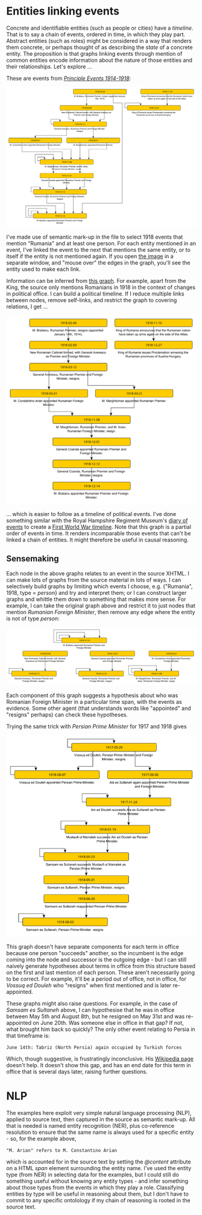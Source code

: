 # Entities linking events

Concrete and identifiable entities (such as people or cities) have a _timeline_. That is to say a chain of events, ordered in time, in which they play part. Abstract entities (such as roles) might be considered in a way that renders them concrete, or perhaps thought of as describing the _state_ of a concrete entity. The proposition is that graphs linking events through mention of common entities encode information about the nature of those entities and their relationships. Let's explore ...

These are events from _[Principle Events 1914-1918](https://tigersmuseum.github.io/history/events/ww1/events-1918.xhtml)_:

![Events linked by entity](romania1.svg)

I've made use of semantic mark-up in the file to select 1918 events that mention "Rumania" and at least one person. For each entity mentioned in an event, I've linked the event to the next that mentions the same entity, or to itself if the entity is not mentioned again. If you open [the image](romania1.svg) in a separate window, and "mouse over" the edges in the graph, you'll see the entity used to make each link.

Information can be inferred from [this graph](.romania1.graphml). For example, apart from the King, the source only mentions Romanians in 1918 in the context of changes in political office. I can build a political timeline. If I reduce multiple links between nodes, remove self-links, and restrict the graph to covering relations, I get ...

![Timeline](romania2.svg)

... which is easier to follow as a timeline of political events. I've done something similar with the Royal Hampshire Regiment Museum's [diary of events](https://tigersmuseum.github.io/history/events/rhants/eventdiary.xhtml) to create a [First World War timeline](https://tigersmuseum.github.io/history/examples/ww1.svg). Note that this graph is a partial order of events in time. It renders incomparable those events that can't be linked a chain of entities. It might therefore be useful in causal reasoning.

## Sensemaking
Each node in the above graphs relates to an event in the source XHTML. I can make lots of graphs from the source material in lots of ways. I can selectively build graphs by limiting which events I choose, e.g. {"Rumania", 1918, type = _person_} and try and interpret them; or I can construct larger graphs and whittle them down to something that makes more sense. For example, I can take the original graph above and restrict it to just nodes that mention _Rumanian Foreign Minister_, then remove any edge where the entity is not of type _person_: 

![Periods on office](romania3.svg)

Each component of this graph suggests a hypothesis about who was Romanian Foreign Minister in a particular time span, with the events as evidence. Some other agent (that understands words like "appointed" and "resigns" perhaps) can check these hypotheses.

Trying the same trick with _Persian Prime Minister_ for 1917 and 1918 gives

![Persian Prime Minister](persia1.svg)

This graph doesn't have separate components for each term in office because one person "succeeds" another, so the incumbent is the edge coming into the node and successor is the outgoing edge - but I can still naively generate hypotheses about terms in office from this structure based on the first and last mention of each person. These aren't necessarily going to be correct. For example, it'll be a period out of office, not in office, for _Vossuq ed Douleh_ who "resigns" when first mentioned and is later re-appointed.

These graphs might also raise questions. For example, in the case of _Samsam es Sultaneh_ above, I can hypothesise that he was in office between May 5th and August 8th, but he resigned on May 31st and was re-appointed on June 20th. Was someone else in office in that gap? If not, what brought him back so quickly? The only other event relating to Persia in that timeframe is:

	June 14th: Tabriz (North Persia) again occupied by Turkish forces
  
Which, though suggestive, is frustratingly inconclusive. His [Wikipedia page](https://en.wikipedia.org/wiki/Najaf-Qoli_Khan_Bakhtiari) doesn't help. It doesn't show this gap, and has an end date for this term in office that is several days later, raising further questions.

# NLP
The examples here exploit very simple natural language processing (NLP), applied to source text, then captured in the source as semantic mark-up. All that is needed is named entity recognition (NER), plus co-reference resolution to ensure that the same name is always used for a specific entity - so, for the example above,

	"M. Arian" refers to M. Constantino Arian
	
which is accounted for in the source text by setting the _@content_ attribute on a HTML _span_ element surrounding the entity name. I've used the entity type (from NER) in selecting data for the examples, but I could still do something useful without knowing any entity types - and infer something about those types from the events in which they play a role. Classifying entities by type will be useful in reasoning about them, but I don't have to commit to any specific ontolology if my chain of reasoning is rooted in the source text. 